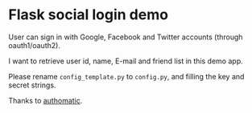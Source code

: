 Flask social login demo
===

User can sign in with Google, Facebook and Twitter accounts (through oauth1/oauth2).

I want to retrieve user id, name, E-mail and friend list in this demo app.

Please rename `config_template.py` to `config.py`, and filling the key and secret strings.

Thanks to [authomatic](https://github.com/peterhudec/authomatic).
